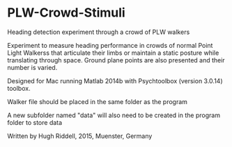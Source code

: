 # PLW-Crowd-Stimuli
Heading detection experiment through a crowd of PLW walkers

 Experiment to measure heading performance in crowds of normal Point Light Walkerss that
 articulate their limbs or maintain a static posture while translating
 through space. Ground plane points are also presented and their number is varied.
 
 Designed for Mac running Matlab 2014b with Psychtoolbox (version 3.0.14) toolbox. 
 
 Walker file should be placed in the same folder as the program
 
 A new subfolder named "data" will also need to be created in the program folder to store data
 
 Written by Hugh Riddell, 2015, Muenster, Germany
